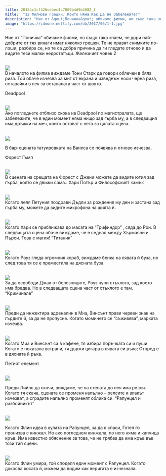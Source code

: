 ```yaml
---
title: 20184c1cf426cebec4c7009b4d9b4882_t
mitle:  "12 Филмови Грешки, Които Няма Как Да Не Забележите!"
description: "Ние от &qout;Поничка&qout; обичаме филми, но също така знаем, че дори най-добрите от тях винаги имат няколко грешки. Те не правят снимките по-лоши, разбира се, но те са добра прич"
image: "https://cdnone.netlify.com/db/2017/06/1-1.jpg"
---
```


 <p>Ние от “Поничка” обичаме филми, но също така знаем, че дори най-добрите от тях винаги имат няколко грешки. Те не правят снимките по-лоши, разбира се, но те са добра причина да ги гледате отново и да видите тези малки недостатъци. Железният човек 2</p>       <p> <br/><img src="https://cdnone.netlify.com/db/2017/06/1-1.jpg"/><br/> В началото на филма виждаме Тони Старк да говори облечен в бяла риза. Той обаче изчезва за миг от екрана и изведнъж носи черна риза, оставайки в нея за останалата част от шоуто.</p> <p>Deadpool</p> <p> <br/><img src="https://cdnone.netlify.com/db/2017/06/2.jpg"/><br/> Ако погледнете отблизо скока на Deadpool по магистралата, ще забележите, че в един момент няма нищо зад гърба му, а в следващия има дръжки на меч, които остават с него за цялата сцена.</p>      <p> <br/><img src="https://cdnone.netlify.com/db/2017/06/3-1.jpg"/><br/></p> <p>В бар-сцената татуировката на Ванеса се появява и отново изчезва.</p> <p> Форест Гъмп</p> <p> <br/><img src="https://cdnone.netlify.com/db/2017/06/4-1.jpg"/><br/> В сцената на срещата на Форест с Джени можете да видите ютия зад гърба, която се движи сама.. Хари Потър и Философският камък</p>      <p> <br/><img src="https://cdnone.netlify.com/db/2017/06/5-1.jpg"/><br/> Когато леля Петуния поздрави Дъдли за рождения му ден и застана зад гърба му, можете да видите микрофона на шията й.</p> <p> <br/><img src="https://cdnone.netlify.com/db/2017/06/6-1.jpg"/><br/> Когато Хари се приближава до масата на “Грифиндор” , сяда до Рон. В следващата сцена обаче виждаме, че е седнал между Хърмаяни и Пърси. Това е магия! “Титаник”</p> <p> <br/><img src="https://cdnone.netlify.com/db/2017/06/7-1.jpg"/><br/> Когато Роуз гледа огромния кораб, виждаме бенка на лявата й буза, но след това тя се е преместила на дясната буза.</p> <p> <br/><img src="https://cdnone.netlify.com/db/2017/06/8-1.jpg"/><br/> За да освободи Джак от белезниците, Роуз чупи стъклото, зад което има брадва. Но в следващата сцена част от стъклото е там. “Криминале”</p> <p> <br/><img src="https://cdnone.netlify.com/db/2017/06/9-1.jpg"/><br/> Преди да инжектира адреналин в Миа, Винсънт прави червен знак на гърдите й, за да не пропусне. Когато момичето се “съживява”, марката изчезва.</p> <p> <br/><img src="https://cdnone.netlify.com/db/2017/06/10-1.jpg"/><br/> Когато Миа и Винсънт са в кафене, тя избира поръчката си и пуши. Когато е показана встрани, тя държи цигара в лявата си ръка; Отпред е в дясната й ръка.</p>      <p> Петият елемент</p> <p> <br/><img src="https://cdnone.netlify.com/db/2017/06/11-1.jpg"/><br/></p> <p>Преди Лийло да скочи, виждаме, че на стената до нея има релси. Когато тя скача, сцената се променя напълно – релсите и влакът изчезват, а сградите напълно променят облика си. “Рапунцел и разбойникът”</p> <p> <br/><img src="https://cdnone.netlify.com/db/2017/06/12-1.jpg"/><br/></p>      <p> Когато Флин идва в кулата на Рапунцел, за да я спаси, Готел го пронизва с кинжал. Но ако погледнем кинжала, по него няма и капчица кръв. Има известно обяснение за това, че не трябва да има кръв във този тип сцени.</p> <p> <br/><img src="https://cdnone.netlify.com/db/2017/06/13-1.jpg"/><br/> Когато Флин умира, той споделя един момент с Рапунцел. Когато докосва косата й, можем да видим как веригата е изчезнала.</p>       